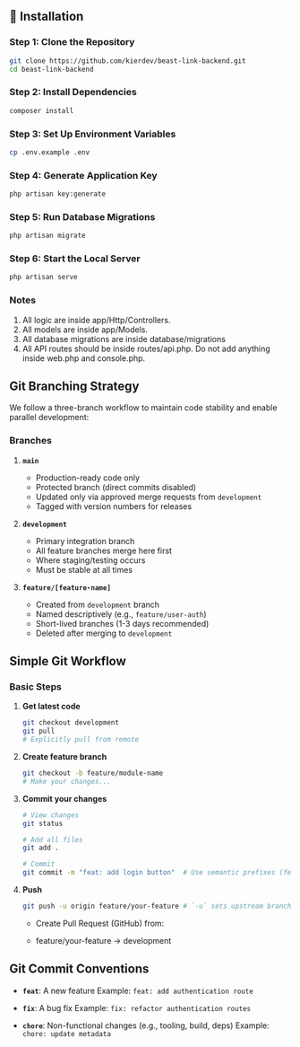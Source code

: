 ## 🚀 Installation

### Step 1: Clone the Repository

```bash
git clone https://github.com/kierdev/beast-link-backend.git
cd beast-link-backend
```

### Step 2: Install Dependencies

```bash
composer install
```

### Step 3: Set Up Environment Variables

```bash
cp .env.example .env
```

### Step 4: Generate Application Key

```bash
php artisan key:generate
```

### Step 5: Run Database Migrations

```bash
php artisan migrate
```

### Step 6: Start the Local Server

```bash
php artisan serve
```

### Notes

1. All logic are inside app/Http/Controllers.
2. All models are inside app/Models.
3. All database migrations are inside database/migrations
4. All API routes should be inside routes/api.php. Do not add anything inside web.php and console.php.

## Git Branching Strategy

We follow a three-branch workflow to maintain code stability and enable parallel development:

### Branches

1. **`main`**

    - Production-ready code only
    - Protected branch (direct commits disabled)
    - Updated only via approved merge requests from `development`
    - Tagged with version numbers for releases

2. **`development`**

    - Primary integration branch
    - All feature branches merge here first
    - Where staging/testing occurs
    - Must be stable at all times

3. **`feature/[feature-name]`**
    - Created from `development` branch
    - Named descriptively (e.g., `feature/user-auth`)
    - Short-lived branches (1-3 days recommended)
    - Deleted after merging to `development`

## Simple Git Workflow

### Basic Steps

1.  **Get latest code**

    ```bash
    git checkout development
    git pull
    # Explicitly pull from remote
    ```

2.  **Create feature branch**

    ```bash
    git checkout -b feature/module-name
    # Make your changes...
    ```

3.  **Commit your changes**

    ```bash
    # View changes
    git status

    # Add all files
    git add .

    # Commit
    git commit -m "feat: add login button"  # Use semantic prefixes (feat/fix/chore)
    ```

4.  **Push**

    ```bash
    git push -u origin feature/your-feature # `-u` sets upstream branch
    ```

    -   Create Pull Request (GitHub) from:

    -   feature/your-feature → development

## Git Commit Conventions

-   **`feat`**: A new feature
    Example: `feat: add authentication route`

-   **`fix`**: A bug fix
    Example: `fix: refactor authentication routes`

-   **`chore`**: Non-functional changes (e.g., tooling, build, deps)
    Example: `chore: update metadata`
